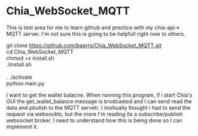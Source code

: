 # Chia_WebSocket_MQTT
This is test area for me to learn github and prectice with my chia-api-> MQTT server. I'm not sure this is going to be helpfull right now to others.  

git clone https://github.com/baerrs/Chia_WebSocket_MQTT.git<br>
cd Chia_WebSocket_MQTT<br>
chmod +x install.sh<br>
./install.sh<br>
<br>
. ./activate<br>
python main.py<br>


I want to get the wallet balacne.  When running this program, if i start Chia's GUI the get_wallet_balance message is brodcasted and I can send read the data and pbulish to the MQTT servetr.  I inishually thought i had to send the request via websockts, but the more I'm reading its a subscirbe/publish websocket broker.  I need to understand how this is being done so I can implement it.  
